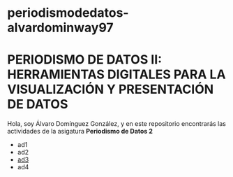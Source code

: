 # periodismodedatos-alvardominway97
# PERIODISMO DE DATOS II: HERRAMIENTAS DIGITALES PARA LA VISUALIZACIÓN Y PRESENTACIÓN DE DATOS 
Hola, soy Álvaro Domínguez González, y en este repositorio encontrarás las actividades de la asigatura **Periodismo de Datos 2** 
- ad1
- ad2 
- [ad3](https://github.com/nebrijas/periodismodedatos-alvardominway97/api-covid19-pandas.html)
- ad4 
